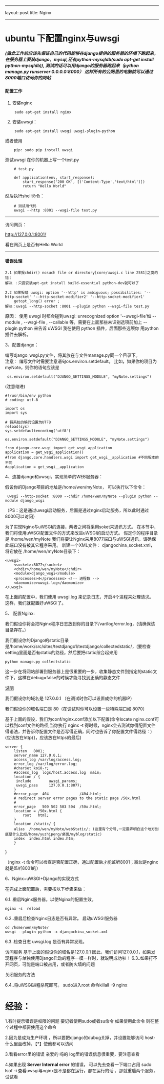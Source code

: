 ﻿---

layout: post
title: Nginx

---

# ubuntu 下配置nginx与uwsgi #

#####  (做此工作前应该先保证自己的代码能够在django提供的服务器的环境下跑起来，在服务器上要装django，mysql,还有python-mysqldb(sudo apt-get install python-mysqldb)),          测试的话可以用django的服务器跑起来（python manage.py runserver 0.0.0.0:8000） 这样所有的公网里的电脑就可以通过8000端口访问你的网站   #####

#### 配置工作

1. 安装nginx
 


        sudo apt-get install nginx
        
        
        
2. 安装uwsgi：


        sudo apt-get install uwsgi uwsgi-plugin-python

或者使用

        pip: sudo pip install uwsgi
	
	
测试uwsgi
在你的机器上写一个test.py

    	# test.py
    	
    	def application(env, start_response):
	        start_response('200 OK', [('Content-Type','text/html')])
	        return "Hello World"
	    
	     
然后执行shell命令：
	
        # 测试用代码
        uwsgi --http :8001 --wsgi-file test.py

***
	
访问网页：

http://127.0.0.1:8001/

看在网页上是否有Hello World

***
#### 错误处理 ####
	2.1 如果报chdir() nosuch file or directory[core/uwsgi.c line 2581]之类的错：
	解决 ：只要安装apt-get install build-essential python-dev就可以了
	
	2.2 如果报错 uwsgi: option '--http' is ambiguous; possibilities: '--http-socket' '--http-socket-modifier2' '--http-socket-modifier1' 
		getopt_long() error ;
	解决：uwsgi --http-socket :8001 --plugin python --wsgi-file test.py
		
原因：
   使用 uwsgi 时都会碰到uwsgi: unrecognized option '--uwsgi-file'如 --module , --wsgi-file , --callable 等，需要在上面那些未识别选项前加上 --plugin python 来告诉 uWSGI 我在使用 python 插件，后面那些选项你 用python 插件去解析。




3、配置django：

编写django_wsgi.py文件，将其放在与文件manage.py同一个目录下。    
注意：
编写文件时需要注意语句os.environ.setdefault。
比如，如果你的项目为myNote，则你的语句应该是

     os.environ.setdefault("DJANGO_SETTINGS_MODULE", "myNote.settings")

(注意缩进)
    
    #!/usr/bin/env python
	# coding: utf-8

	import os
	import sys

	# 将系统的编码设置为UTF8
	reload(sys)
	sys.setdefaultencoding('utf8')

	os.environ.setdefault("DJANGO_SETTINGS_MODULE", "myNote.settings")

	from django.core.wsgi import get_wsgi_application
	application = get_wsgi_application()
	#from django.core.handlers.wsgi import get_wsgi__application #不同版本的不同
	#application = get_wsgi__application



4、连接django和uwsgi，实现简单的WEB服务器：

假设你的Django项目的地址是/home/wen/myNote，
 可以执行以下命令：
 
     uwsgi --http-socket :8000 --chdir /home/wen/myNote --plugin python --module django_wsgi
 
 （PS：这是通过uwsgi启动服务，后面是通过nginx启动服务，所以此时通过8000可以访问）

为了实现Nginx与uWSGI的连接，两者之间将采用soket来通讯方式。
在本节中，我们将使用uWSGI配置文件的方式来改进uWSGI的启动方式。
假定你的程序目录是 /home/wen/myNote
我们将要让Nginx采用8077端口与uWSGI通讯，请确保此端口没有被其它程序采用。
新建一个XML文件：
djangochina_socket.xml，将它放在 /home/wen/myNote目录下：
	
	<uwsgi>
	    <socket>:8077</socket>
	    <chdir>/home/wen/myNote</chdir>
	    <module>django_wsgi</module>
	    <processes>4</processes> <!-- 进程数 --> 
	    <daemonize>uwsgi.log</daemonize>
	</uwsgi>
	
在上面的配置中，我们使用 uwsgi.log 来记录日志，开启4个进程来处理请求。
这样，我们就配置好uWSGI了。
	



5、 配置Nginx:

我们假设你将会把Nginx程序日志放到你的目录下/var/log/error.log，(请确保该目录存在。)

我们假设你的Django的static目录是/home/work/src/sites/testdjango1/testdjango/collectedstatic/，(要检查setting里面是否有static的路径，然后要把static综合起来用

    python manage.py collectstatic

这一步在将网站部署到服务器上是很重要的一步，收集静态文件到指定的static文件下，这样在debug=false的时候才能寻找到正确的静态文件

[说明](http://www.ziqiangxuetang.com/django/django-static-files.html)

我们假设你的域名是 127.0.0.1 （在调试时你可以设置成你的机器IP）

我们假设你的域名端口是 80（在调试时你可以设置一些特殊端口如 8070）

基于上面的假设，我们为conf/nginx.conf添加以下配置(命令locate nginx.conf可以找到conf文件的路径,当你执行 nginx -t 得时候，nginx会去测试你得配置文件得语法，并告诉你配置文件是否写得正确，同时也告诉了你配置文件得路径：)
	(应该放在http{}，应该放在https的最后)
	
    server {
        listen   8001;
        server_name 127.0.0.1;
        access_log /var/log/access.log;
        error_log /var/log/error.log;
        #charset koi8-r;
        #access_log  logs/host.access.log  main;
        location / {
         include        uwsgi_params;
         uwsgi_pass     127.0.0.1:8077;
        }
        #error_page  404              /404.html;
        # redirect server error pages to the static page /50x.html
        #
        error_page   500 502 503 504  /50x.html;
        location = /50x.html {
            root   html;
        }
        location /static/ {
        alias  /home/wen/myNote/webStatic/; (这里有个分号,一定要弄明白这个地方到底是什么比如/home/yuzhipeng/桌面/myblog/static)
        index  index.html index.htm;
        }
}


（nginx -t  命令可以检查是否配置正确，通过配置后才能监听8001；貌似是nginx就是监听8001的）





6、Nginx+uWSGI+Django的实现方式

在完成上面配置后，需要按以下步骤来做：

6.1..重启Nginx服务器，以使Nginx的配置生效。

    nginx -s  reload

6.2..重启后检查Nginx日志是否有异常。
启动uWSGI服务器

    cd /home/wen/myNote/
    uwsgi --plugin python -x djangochina_socket.xml

6.3..检查日志 uwsgi.log 是否有异常发现。


访问服务
基于上面的假设你的域名是127.0.0.1
因此，我们访问127.0.0.1，如果发现程序与单独使用Django启动的程序一模一样时，就说明成功啦！
6.3..如果打不开网页，可能是端口被占用，或者防火墙的问题


关闭服务的方法

6.4..将uWSGi进程杀死即可。
    sudo进入root 
    命令killall -9 nginx 


 # 经验： 
 
        
1.有时提示错误是权限的问题  要记者使用sudo或者su命令  如果使用此命令  则在整个过程中都要使用这个命令 
    
    
2.因为是成为生产环境 ，所以要把django的dubug关掉，并设置能够访问 host-什么里面改掉，【*】使他都可以访问
    
3.看看error里的错误  亲爱的 吗的  log里的错误信息很重要，要注意查看

4.如果出现  **Server Internal error** 的错误， 可以先去查看一下端口占用  sudo lsof -i  查看uwsgi与nginx是不是都在运行，都在运行的话 ，那就重启两个服务，试试看